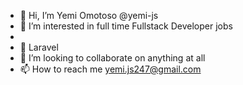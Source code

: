 - 👋 Hi, I’m Yemi Omotoso @yemi-js
- 👀 I’m interested in full time Fullstack Developer jobs
- 
- 🌱 Laravel
- 💞️ I’m looking to collaborate on anything at all
- 📫 How to reach me yemi.js247@gmail.com

<!---
yemi-js/yemi-js is a ✨ special ✨ repository because its `README.md` (this file) appears on your GitHub profile.
You can click the Preview link to take a look at your changes.
--->
